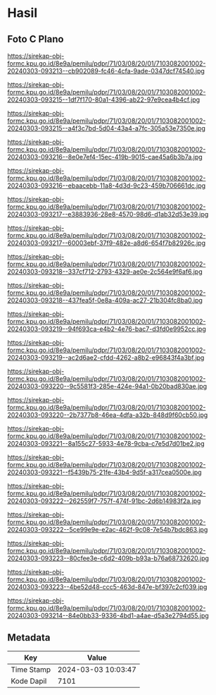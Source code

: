 # Hasil

## Foto C Plano

https://sirekap-obj-formc.kpu.go.id/8e9a/pemilu/pdpr/71/03/08/20/01/7103082001002-20240303-093213--cb902089-fc46-4cfa-9ade-0347dcf74540.jpg

https://sirekap-obj-formc.kpu.go.id/8e9a/pemilu/pdpr/71/03/08/20/01/7103082001002-20240303-093215--1df7f170-80a1-4396-ab22-97e9cea4b4cf.jpg

https://sirekap-obj-formc.kpu.go.id/8e9a/pemilu/pdpr/71/03/08/20/01/7103082001002-20240303-093215--a4f3c7bd-5d04-43a4-a7fc-305a53e7350e.jpg

https://sirekap-obj-formc.kpu.go.id/8e9a/pemilu/pdpr/71/03/08/20/01/7103082001002-20240303-093216--8e0e7ef4-15ec-419b-9015-cae45a6b3b7a.jpg

https://sirekap-obj-formc.kpu.go.id/8e9a/pemilu/pdpr/71/03/08/20/01/7103082001002-20240303-093216--ebaacebb-11a8-4d3d-9c23-459b706661dc.jpg

https://sirekap-obj-formc.kpu.go.id/8e9a/pemilu/pdpr/71/03/08/20/01/7103082001002-20240303-093217--e3883936-28e8-4570-98d6-d1ab32d53e39.jpg

https://sirekap-obj-formc.kpu.go.id/8e9a/pemilu/pdpr/71/03/08/20/01/7103082001002-20240303-093217--60003ebf-37f9-482e-a8d6-654f7b82926c.jpg

https://sirekap-obj-formc.kpu.go.id/8e9a/pemilu/pdpr/71/03/08/20/01/7103082001002-20240303-093218--337cf712-2793-4329-ae0e-2c564e9f6af6.jpg

https://sirekap-obj-formc.kpu.go.id/8e9a/pemilu/pdpr/71/03/08/20/01/7103082001002-20240303-093218--437fea5f-0e8a-409a-ac27-21b304fc8ba0.jpg

https://sirekap-obj-formc.kpu.go.id/8e9a/pemilu/pdpr/71/03/08/20/01/7103082001002-20240303-093219--94f693ca-e4b2-4e76-bac7-d3fd0e9952cc.jpg

https://sirekap-obj-formc.kpu.go.id/8e9a/pemilu/pdpr/71/03/08/20/01/7103082001002-20240303-093219--ac2d6ae2-cfdd-4262-a8b2-e96843f4a3bf.jpg

https://sirekap-obj-formc.kpu.go.id/8e9a/pemilu/pdpr/71/03/08/20/01/7103082001002-20240303-093220--9c5581f3-285e-424e-94a1-0b20bad830ae.jpg

https://sirekap-obj-formc.kpu.go.id/8e9a/pemilu/pdpr/71/03/08/20/01/7103082001002-20240303-093220--2b7377b8-46ea-4dfa-a32b-848d9f60cb50.jpg

https://sirekap-obj-formc.kpu.go.id/8e9a/pemilu/pdpr/71/03/08/20/01/7103082001002-20240303-093221--8a155c27-5933-4e78-9cba-c7e5d7d01be2.jpg

https://sirekap-obj-formc.kpu.go.id/8e9a/pemilu/pdpr/71/03/08/20/01/7103082001002-20240303-093221--f5439b75-21fe-43b4-9d5f-a317cea0500e.jpg

https://sirekap-obj-formc.kpu.go.id/8e9a/pemilu/pdpr/71/03/08/20/01/7103082001002-20240303-093222--262559f7-757f-474f-91bc-2d6b14983f2a.jpg

https://sirekap-obj-formc.kpu.go.id/8e9a/pemilu/pdpr/71/03/08/20/01/7103082001002-20240303-093222--5ce99e9e-e2ac-462f-9c08-7e54b7bdc863.jpg

https://sirekap-obj-formc.kpu.go.id/8e9a/pemilu/pdpr/71/03/08/20/01/7103082001002-20240303-093223--80cfee3e-c6d2-409b-b93a-b76a68732620.jpg

https://sirekap-obj-formc.kpu.go.id/8e9a/pemilu/pdpr/71/03/08/20/01/7103082001002-20240303-093223--4be52d48-ccc5-463d-847e-bf397c2cf039.jpg

https://sirekap-obj-formc.kpu.go.id/8e9a/pemilu/pdpr/71/03/08/20/01/7103082001002-20240303-093214--84e0bb33-9336-4bd1-a4ae-d5a3e2794d55.jpg


## Metadata

| Key        | Value               |
| ---------- | ------------------- |
| Time Stamp | 2024-03-03 10:03:47 |
| Kode Dapil | 7101                |



